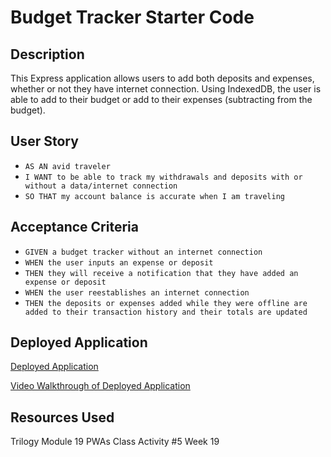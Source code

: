 # Budget Tracker Starter Code

## Description 
This Express application allows users to add both deposits and expenses, whether or not they have internet connection. Using IndexedDB, the user is able to add to their budget or add to their expenses (subtracting from the budget). 

## User Story
- `AS AN avid traveler`
- `I WANT to be able to track my withdrawals and deposits with or without a data/internet connection`
- `SO THAT my account balance is accurate when I am traveling`

## Acceptance Criteria
- `GIVEN a budget tracker without an internet connection`
- `WHEN the user inputs an expense or deposit`
- `THEN they will receive a notification that they have added an expense or deposit`
- `WHEN the user reestablishes an internet connection`
- `THEN the deposits or expenses added while they were offline are added to their transaction history and their totals are updated`

## Deployed Application
[Deployed Application](https://safe-badlands-31867.herokuapp.com/)


[Video Walkthrough of Deployed Application](https://watch.screencastify.com/v/IL2beiRAzhuenJB5a2sj)        

## Resources Used 
Trilogy Module 19 PWAs
Class Activity #5 Week 19 